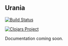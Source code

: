 ## Urania

[![Build Status](https://travis-ci.org/funcool/urania.svg?branch=master)](https://travis-ci.org/funcool/urania)

[![Clojars Project](http://clojars.org/funcool/urania/latest-version.svg)](http://clojars.org/urania)


Documentation coming soon.
